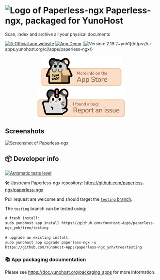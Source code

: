 <!--
N.B.: This README was automatically generated by <https://github.com/YunoHost/apps_tools/blob/main/readme_generator>
It shall NOT be edited by hand.
-->

<h1>
  <img src="https://raw.githubusercontent.com/YunoHost/apps/main/logos/paperless-ngx.png" width="32px" alt="Logo of Paperless-ngx">
  Paperless-ngx, packaged for YunoHost
</h1>

Scan, index and archive all your physical documents

[![🌐 Official app website](https://img.shields.io/badge/Official_app_website-darkgreen?style=for-the-badge)](https://paperless-ngx.com)
[![App Demo](https://img.shields.io/badge/App_Demo-blue?style=for-the-badge)](https://demo.paperless-ngx.com/)
[![Version: 2.19.2~ynh1](https://img.shields.io/badge/Version-2.19.2~ynh1-rgb(18,138,11)?style=for-the-badge)](https://ci-apps.yunohost.org/ci/apps/paperless-ngx/)

<div align="center">
<a href="https://apps.yunohost.org/app/paperless-ngx"><img height="100px" src="https://github.com/YunoHost/yunohost-artwork/raw/refs/heads/main/badges/neopossum-badges/badge_more_info_on_the_appstore.svg"/></a>
<a href="https://github.com/YunoHost-Apps/paperless-ngx_ynh/issues"><img height="100px" src="https://github.com/YunoHost/yunohost-artwork/raw/refs/heads/main/badges/neopossum-badges/badge_report_an_issue.svg"/></a>
</div>


## Screenshots
![Screenshot of Paperless-ngx](./doc/screenshots/documents-wchrome-dark.png)

## 📦 Developer info

[![Automatic tests level](https://apps.yunohost.org/badge/cilevel/paperless-ngx)](https://ci-apps.yunohost.org/ci/apps/paperless-ngx/)

🛠️ Upstream Paperless-ngx repository: <https://github.com/paperless-ngx/paperless-ngx>

Pull request are welcome and should target the [`testing` branch](https://github.com/YunoHost-Apps/paperless-ngx_ynh/tree/testing).

The `testing` branch can be tested using:
```
# fresh install:
sudo yunohost app install https://github.com/YunoHost-Apps/paperless-ngx_ynh/tree/testing

# upgrade an existing install:
sudo yunohost app upgrade paperless-ngx -u https://github.com/YunoHost-Apps/paperless-ngx_ynh/tree/testing
```

### 📚 App packaging documentation

Please see <https://doc.yunohost.org/packaging_apps> for more information.